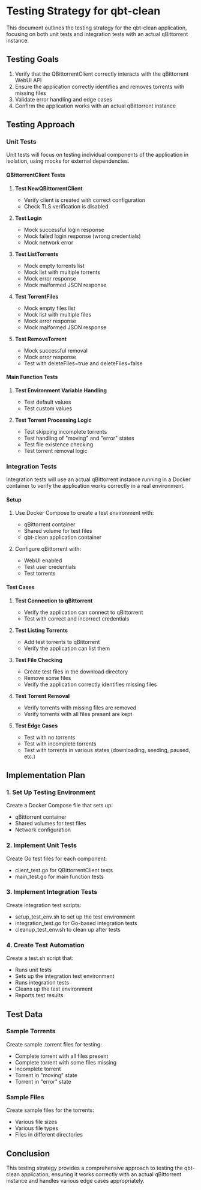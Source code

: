 # Testing Strategy for qbt-clean

This document outlines the testing strategy for the qbt-clean application, focusing on both unit tests and integration tests with an actual qBittorrent instance.

## Testing Goals

1. Verify that the QBittorrentClient correctly interacts with the qBittorrent WebUI API
2. Ensure the application correctly identifies and removes torrents with missing files
3. Validate error handling and edge cases
4. Confirm the application works with an actual qBittorrent instance

## Testing Approach

### Unit Tests

Unit tests will focus on testing individual components of the application in isolation, using mocks for external dependencies.

#### QBittorrentClient Tests

1. **Test NewQBittorrentClient**
   - Verify client is created with correct configuration
   - Check TLS verification is disabled

2. **Test Login**
   - Mock successful login response
   - Mock failed login response (wrong credentials)
   - Mock network error

3. **Test ListTorrents**
   - Mock empty torrents list
   - Mock list with multiple torrents
   - Mock error response
   - Mock malformed JSON response

4. **Test TorrentFiles**
   - Mock empty files list
   - Mock list with multiple files
   - Mock error response
   - Mock malformed JSON response

5. **Test RemoveTorrent**
   - Mock successful removal
   - Mock error response
   - Test with deleteFiles=true and deleteFiles=false

#### Main Function Tests

1. **Test Environment Variable Handling**
   - Test default values
   - Test custom values

2. **Test Torrent Processing Logic**
   - Test skipping incomplete torrents
   - Test handling of "moving" and "error" states
   - Test file existence checking
   - Test torrent removal logic

### Integration Tests

Integration tests will use an actual qBittorrent instance running in a Docker container to verify the application works correctly in a real environment.

#### Setup

1. Use Docker Compose to create a test environment with:
   - qBittorrent container
   - Shared volume for test files
   - qbt-clean application container

2. Configure qBittorrent with:
   - WebUI enabled
   - Test user credentials
   - Test torrents

#### Test Cases

1. **Test Connection to qBittorrent**
   - Verify the application can connect to qBittorrent
   - Test with correct and incorrect credentials

2. **Test Listing Torrents**
   - Add test torrents to qBittorrent
   - Verify the application can list them

3. **Test File Checking**
   - Create test files in the download directory
   - Remove some files
   - Verify the application correctly identifies missing files

4. **Test Torrent Removal**
   - Verify torrents with missing files are removed
   - Verify torrents with all files present are kept

5. **Test Edge Cases**
   - Test with no torrents
   - Test with incomplete torrents
   - Test with torrents in various states (downloading, seeding, paused, etc.)

## Implementation Plan

### 1. Set Up Testing Environment

Create a Docker Compose file that sets up:
- qBittorrent container
- Shared volumes for test files
- Network configuration

### 2. Implement Unit Tests

Create Go test files for each component:
- client_test.go for QBittorrentClient tests
- main_test.go for main function tests

### 3. Implement Integration Tests

Create integration test scripts:
- setup_test_env.sh to set up the test environment
- integration_test.go for Go-based integration tests
- cleanup_test_env.sh to clean up after tests

### 4. Create Test Automation

Create a test.sh script that:
- Runs unit tests
- Sets up the integration test environment
- Runs integration tests
- Cleans up the test environment
- Reports test results

## Test Data

### Sample Torrents

Create sample .torrent files for testing:
- Complete torrent with all files present
- Complete torrent with some files missing
- Incomplete torrent
- Torrent in "moving" state
- Torrent in "error" state

### Sample Files

Create sample files for the torrents:
- Various file sizes
- Various file types
- Files in different directories

## Conclusion

This testing strategy provides a comprehensive approach to testing the qbt-clean application, ensuring it works correctly with an actual qBittorrent instance and handles various edge cases appropriately.